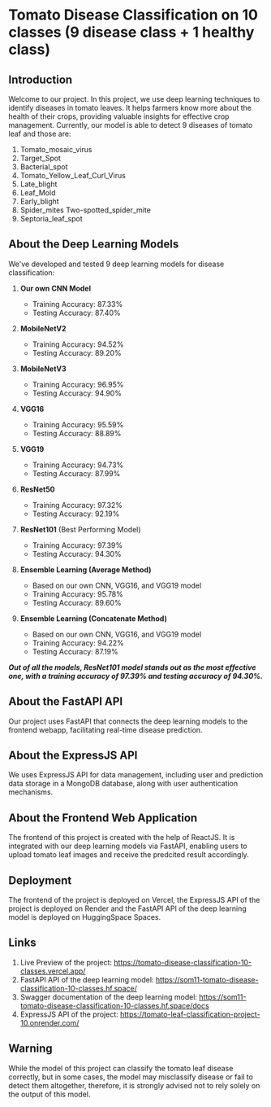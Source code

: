 # Tomato Disease Classification on 10 classes (9 disease class + 1 healthy class)

## Introduction

Welcome to our project. In this project, we use deep learning techniques to identify diseases in tomato leaves. It helps farmers know more about the health of their crops, providing valuable insights for effective crop management. Currently, our model is able to detect 9 diseases of tomato leaf and those are:
1) Tomato_mosaic_virus
2) Target_Spot
3) Bacterial_spot
4) Tomato_Yellow_Leaf_Curl_Virus
5) Late_blight
6) Leaf_Mold
7) Early_blight
8) Spider_mites Two-spotted_spider_mite
9) Septoria_leaf_spot

## About the Deep Learning Models 

We've developed and tested 9 deep learning models for disease classification:

1. **Our own CNN Model**
   - Training Accuracy: 87.33%
   - Testing Accuracy: 87.40%

2. **MobileNetV2**
   - Training Accuracy: 94.52%
   - Testing Accuracy: 89.20%

3. **MobileNetV3**
   - Training Accuracy: 96.95%
   - Testing Accuracy: 94.90%

4. **VGG16**
   - Training Accuracy: 95.59%
   - Testing Accuracy: 88.89%

5. **VGG19**
   - Training Accuracy: 94.73%
   - Testing Accuracy: 87.99%

6. **ResNet50**
   - Training Accuracy: 97.32%
   - Testing Accuracy: 92.19%

7. **ResNet101** (Best Performing Model)
   - Training Accuracy: 97.39%
   - Testing Accuracy: 94.30%

8. **Ensemble Learning (Average Method)**
   - Based on our own CNN, VGG16, and VGG19 model
   - Training Accuracy: 95.78%
   - Testing Accuracy: 89.60%

9. **Ensemble Learning (Concatenate Method)**
   - Based on our own CNN, VGG16, and VGG19 model
   - Training Accuracy: 94.22%
   - Testing Accuracy: 87.19%

***Out of all the models, ResNet101 model stands out as the most effective one, with a training accuracy of 97.39% and testing accuracy of 94.30%.***

## About the FastAPI API

Our project uses FastAPI that connects the deep learning models to the frontend webapp, facilitating real-time disease prediction.

## About the ExpressJS API 

We uses ExpressJS API for data management, including user and prediction data storage in a MongoDB database, along with user authentication mechanisms.

## About the Frontend Web Application

The frontend of this project is created with the help of ReactJS. It is integrated with our deep learning models via FastAPI, enabling users to upload tomato leaf images and receive the predcited result accordingly.

## Deployment

The frontend of the project is deployed on Vercel, the ExpressJS API of the project is deployed on Render and the FastAPI API of the deep learning model is deployed on HuggingSpace Spaces.

## Links
1) Live Preview of the project: https://tomato-disease-classification-10-classes.vercel.app/
2) FastAPI API of the deep learning model: https://som11-tomato-disease-classification-10-classes.hf.space/
3) Swagger documentation of the deep learning model: https://som11-tomato-disease-classification-10-classes.hf.space/docs
4) ExpressJS API of the project: https://tomato-leaf-classification-project-10.onrender.com/

## Warning

While the model of this project can classify the tomato leaf disease correctly, but in some cases, the model may misclassify disease or fail to detect them altogether, therefore, it is strongly advised not to rely solely 
on the output of this model.

